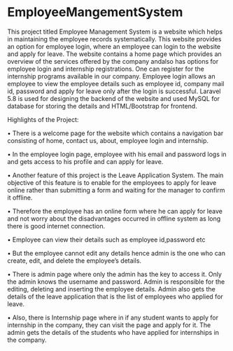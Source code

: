 # EmployeeMangementSystem
This project titled Employee Management System is a website which helps in maintaining the employee records systematically. This website provides an option for employee login, where an employee can login to the website and apply for leave.
The website contains a home page which provides an overview of the services offered by the company andalso has options for employee login and internship registrations. One can register for the internship programs available in our company. Employee login allows an employee to view the employee details such as employee id, company mail id, password and apply for leave only after the login is successful. Laravel 5.8 is used for designing the backend of the website and used MySQL for database for storing the details and HTML/Bootstrap for frontend. 

Highlights of the Project:

•	There is a welcome page for the website which contains a navigation bar consisting of home, contact us, about, employee login and internship.

•	In the employee login page, employee with his email and password logs in and gets access to his profile and can apply for leave.

•	Another feature of this project is the Leave Application System. The main objective of this feature is to enable for the employees to apply for leave online rather than     submitting a form and waiting for the manager to confirm it offline.

•	Therefore the employee has an online form where he can apply for leave and not worry about the disadvantages occurred in offline system as long there is good internet connection.

•	Employee can view their details such as employee id,password etc

•	But the employee cannot edit any details hence admin is the one who can create, edit, and delete the employee’s details. 

•	 There is admin page where only the admin has the key to access it. Only the admin knows the username and password. Admin is responsible for the editing, deleting and inserting the employee details. Admin also gets the details of the leave application that is the list of employees who applied for leave.

•	Also, there is Internship page where in if any student wants to apply for internship in the company, they can visit the page and apply for it. The admin gets the details of the students who have applied for internships in the company.



